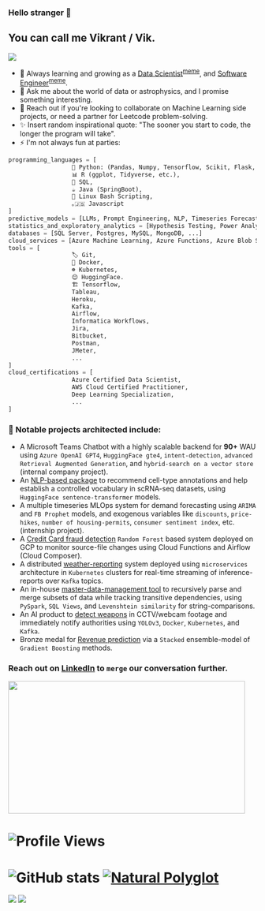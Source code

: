 ### Hello stranger 👋

<h2>You can call me Vikrant / Vik.</h2>


<img src="https://www.theclickreader.com/wp-content/uploads/2021/09/ezw21iggyhr61.jpg">

- 🌱 Always learning and growing as a [Data Scientist](https://github.com/vikrantdeshpande09876/Credit_Card_Fraud_Detection)<sup><a href="https://i.pinimg.com/originals/31/9c/01/319c01608b5b7d0d9b6b875f39ae6938.jpg">meme</a></sup>, and [Software Engineer](https://github.com/airavata-courses/scapsulators)<sup><a href="https://i.chzbgr.com/full/9340630784/h357E9FA4/text-when-you-write-10-lines-of-code-without-searching-on-google-itaint-much-but-its-honest-work">meme</a></sup>.
- 💬 Ask me about the world of data or astrophysics, and I promise something interesting.
- 👯 Reach out if you're looking to collaborate on Machine Learning side projects, or need a partner for Leetcode problem-solving.
- ✨ Insert random inspirational quote: "The sooner you start to code, the longer the program will take".
- ⚡ I'm not always fun at parties:

```python
programming_languages = [
                  🐍 Python: (Pandas, Numpy, Tensorflow, Scikit, Flask, PySpark, Airflow, BeautifulSoup, etc.),
                  📊 R (ggplot, Tidyverse, etc.),
                  🧮 SQL,
                  ☕ Java (SpringBoot),
                  🐧 Linux Bash Scripting,
                  ｡🇯‌🇸‌ Javascript
]
predictive_models = [LLMs, Prompt Engineering, NLP, Timeseries Forecasting, Classification, Regression, Clustering, Ensembling, Transformers, ...]
statistics_and_exploratory_analytics = [Hypothesis Testing, Power Analyses, Mixed Effect Modeling, Regression Analyses, A/B Testing, ANOVA, ...]
databases = [SQL Server, Postgres, MySQL, MongoDB, ...]
cloud_services = [Azure Machine Learning, Azure Functions, Azure Blob Storage, GCP Cloud Functions, Google Cloud Composer, Google Cloud Storage, AWS S3, RDS, Sagemaker, ...]
tools = [
                  🏷️ Git,
                  🐳 Docker,
                  ☸️ Kubernetes,
                  😊 HuggingFace.
                  🏗️ Tensorflow,
                  Tableau,
                  Heroku,
                  Kafka,
                  Airflow,
                  Informatica Workflows,
                  Jira,
                  Bitbucket,
                  Postman,
                  JMeter,
                  ...
]
cloud_certifications = [
                  Azure Certified Data Scientist,
                  AWS Cloud Certified Practitioner,
                  Deep Learning Specialization,
                  ...
]
```

### 🔭 Notable projects architected include:

* A Microsoft Teams Chatbot with a highly scalable backend for **90+** WAU using `Azure OpenAI GPT4`, `HuggingFace gte4`, `intent-detection`, `advanced Retrieval Augmented Generation`, and `hybrid-search on a vector store` (internal company project).
* An [NLP-based package](https://github.com/hubmapconsortium/asctb-ct-label-mapper) to recommend cell-type annotations and help establish a controlled vocabulary in scRNA-seq datasets, using `HuggingFace sentence-transformer` models.
* A multiple timeseries MLOps system for demand forecasting using `ARIMA` and `FB Prophet` models, and exogenous variables like `discounts`, `price-hikes`, `number of housing-permits`, `consumer sentiment index`, etc. (internship project).
* A [Credit Card fraud detection](https://github.com/vikrantdeshpande09876/Credit_Card_Fraud_Detection) `Random Forest` based system deployed on GCP to monitor source-file changes using Cloud Functions and Airflow (Cloud Composer).
* A distributed [weather-reporting](https://github.com/airavata-courses/scapsulators) system deployed using `microservices` architecture in `Kubernetes` clusters for real-time streaming of inference-reports over `Kafka` topics.
* An in-house [master-data-management tool](https://github.com/vikrantdeshpande09876/Masterize_Hospital_Entities) to recursively parse and merge subsets of data while tracking transitive dependencies, using `PySpark`, `SQL Views`, and `Levenshtein similarity` for string-comparisons.
* An AI product to [detect weapons](https://github.com/vikrantdeshpande09876/Weapons-Detector-WUPHF) in CCTV/webcam footage and immediately notify authorities using `YOLOv3`, `Docker`, `Kubernetes`, and `Kafka`.
* Bronze medal for [Revenue prediction](https://www.kaggle.com/vikrantdeshpande098/gstore-cust-revenue-prediction) via a `Stacked` ensemble-model of `Gradient Boosting` methods.


### Reach out on [LinkedIn](https://www.linkedin.com/in/vikrant-deshpande/) to `merge` our conversation further.

<img src="https://c.tenor.com/q9mxm8_8lG4AAAAd/git-merge-git.gif" width="480" height="269"></img>

# ![Profile Views](https://komarev.com/ghpvc/?username=vikrantdeshpande09876)

# ![GitHub stats](https://github-readme-stats.vercel.app/api?username=vikrantdeshpande09876&show_icons=true&theme=dark) [![Natural Polyglot](https://github-readme-stats.vercel.app/api/top-langs/?username=vikrantdeshpande09876&layout=compact&theme=dark)](https://github.com/anuraghazra/github-readme-stats)

[<img src="https://img.shields.io/badge/LinkedIn-0077B5?style=for-the-badge&logo=linkedin&logoColor=white" />](https://www.linkedin.com/in/vikrant-deshpande/) [<img src="https://img.shields.io/badge/GitHub-100000?style=for-the-badge&logo=github&logoColor=white" />](https://github.com/vikrantdeshpande09876/)
